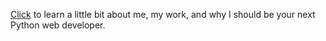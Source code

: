 [Click](https://lkhedlund.github.io/) to learn a little bit about me, my work, and why I should be your next Python web developer.
